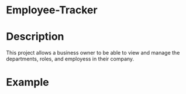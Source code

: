 # Employee-Tracker

# Description
This project allows a business owner to be able to view and manage the departments, roles, and employess in their company.

# Example

